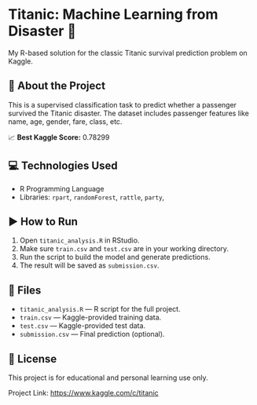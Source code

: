 # Titanic: Machine Learning from Disaster 🚢

My R-based solution for the classic Titanic survival prediction problem on Kaggle.

## 📌 About the Project
This is a supervised classification task to predict whether a passenger survived the Titanic disaster. The dataset includes passenger features like name, age, gender, fare, class, etc.

📈 **Best Kaggle Score:** 0.78299

## 💻 Technologies Used
- R Programming Language
- Libraries: `rpart`, `randomForest`, `rattle`, `party`,

## ▶️ How to Run
1. Open `titanic_analysis.R` in RStudio.
2. Make sure `train.csv` and `test.csv` are in your working directory.
3. Run the script to build the model and generate predictions.
4. The result will be saved as `submission.csv`.

## 📁 Files
- `titanic_analysis.R` — R script for the full project.
- `train.csv` — Kaggle-provided training data.
- `test.csv` — Kaggle-provided test data.
- `submission.csv` — Final prediction (optional).

## 📝 License
This project is for educational and personal learning use only.

Project Link: https://www.kaggle.com/c/titanic
